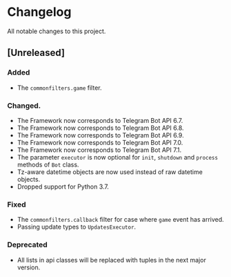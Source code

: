 # Changelog
All notable changes to this project.


## [Unreleased]

### Added
- The `commonfilters.game` filter.

### Changed.
- The Framework now corresponds to Telegram Bot API 6.7.
- The Framework now corresponds to Telegram Bot API 6.8.
- The Framework now corresponds to Telegram Bot API 6.9.
- The Framework now corresponds to Telegram Bot API 7.0.
- The Framework now corresponds to Telegram Bot API 7.1.
- The parameter `executor` is now optional for `init`, `shutdown` and `process` methods of `Bot` class.
- Tz-aware datetime objects are now used instead of raw datetime objects.
- Dropped support for Python 3.7.

### Fixed
- The `commonfilters.callback` filter for case where `game` event has arrived.
- Passing update types to `UpdatesExecutor`.

### Deprecated
- All lists in api classes will be replaced with tuples in the next major version.
